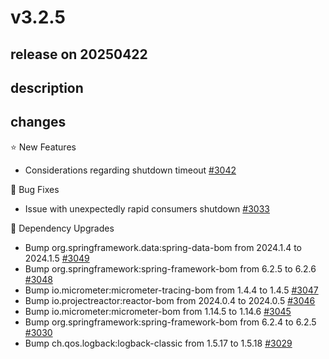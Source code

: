 # v3.2.5

## release on 20250422
## description
## changes
⭐ New Features

* Considerations regarding shutdown timeout <a href="https://github.com/spring-projects/spring-amqp/issues/3042" data-hovercard-type="issue" data-hovercard-url="/spring-projects/spring-amqp/issues/3042/hovercard">#3042</a>

🐞 Bug Fixes

* Issue with unexpectedly rapid consumers shutdown <a href="https://github.com/spring-projects/spring-amqp/issues/3033" data-hovercard-type="issue" data-hovercard-url="/spring-projects/spring-amqp/issues/3033/hovercard">#3033</a>

🔨 Dependency Upgrades

* Bump org.springframework.data:spring-data-bom from 2024.1.4 to 2024.1.5 <a href="https://github.com/spring-projects/spring-amqp/pull/3049" data-hovercard-type="pull_request" data-hovercard-url="/spring-projects/spring-amqp/pull/3049/hovercard">#3049</a>
* Bump org.springframework:spring-framework-bom from 6.2.5 to 6.2.6 <a href="https://github.com/spring-projects/spring-amqp/pull/3048" data-hovercard-type="pull_request" data-hovercard-url="/spring-projects/spring-amqp/pull/3048/hovercard">#3048</a>
* Bump io.micrometer:micrometer-tracing-bom from 1.4.4 to 1.4.5 <a href="https://github.com/spring-projects/spring-amqp/pull/3047" data-hovercard-type="pull_request" data-hovercard-url="/spring-projects/spring-amqp/pull/3047/hovercard">#3047</a>
* Bump io.projectreactor:reactor-bom from 2024.0.4 to 2024.0.5 <a href="https://github.com/spring-projects/spring-amqp/pull/3046" data-hovercard-type="pull_request" data-hovercard-url="/spring-projects/spring-amqp/pull/3046/hovercard">#3046</a>
* Bump io.micrometer:micrometer-bom from 1.14.5 to 1.14.6 <a href="https://github.com/spring-projects/spring-amqp/pull/3045" data-hovercard-type="pull_request" data-hovercard-url="/spring-projects/spring-amqp/pull/3045/hovercard">#3045</a>
* Bump org.springframework:spring-framework-bom from 6.2.4 to 6.2.5 <a href="https://github.com/spring-projects/spring-amqp/pull/3030" data-hovercard-type="pull_request" data-hovercard-url="/spring-projects/spring-amqp/pull/3030/hovercard">#3030</a>
* Bump ch.qos.logback:logback-classic from 1.5.17 to 1.5.18 <a href="https://github.com/spring-projects/spring-amqp/pull/3029" data-hovercard-type="pull_request" data-hovercard-url="/spring-projects/spring-amqp/pull/3029/hovercard">#3029</a>

